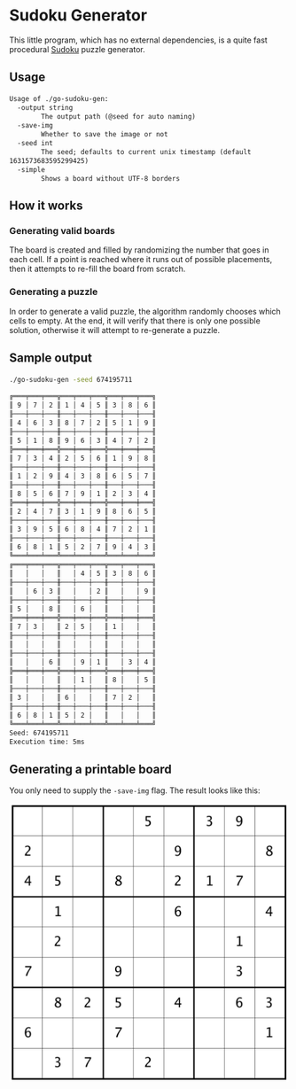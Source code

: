 # Sudoku Generator

This little program, which has no external dependencies, is a quite fast procedural [Sudoku](https://en.wikipedia.org/wiki/Sudoku) puzzle generator.

## Usage

```
Usage of ./go-sudoku-gen:
  -output string
        The output path (@seed for auto naming)
  -save-img
        Whether to save the image or not
  -seed int
        The seed; defaults to current unix timestamp (default 1631573683595299425)
  -simple
        Shows a board without UTF-8 borders
```

## How it works

### Generating valid boards

The board is created and filled by randomizing the number that goes in each cell. If a point is reached where it runs out of possible placements, then it attempts to re-fill the board from scratch.

### Generating a puzzle

In order to generate a valid puzzle, the algorithm randomly chooses which cells to empty. At the end, it will verify that there is only one possible solution, otherwise it will attempt to re-generate a puzzle.

## Sample output

``` sh
./go-sudoku-gen -seed 674195711
```

```
╔═══╤═══╤═══╦═══╤═══╤═══╦═══╤═══╤═══╗
║ 9 │ 7 │ 2 ║ 1 │ 4 │ 5 ║ 3 │ 8 │ 6 ║
╟───┼───┼───╫───┼───┼───╫───┼───┼───╢
║ 4 │ 6 │ 3 ║ 8 │ 7 │ 2 ║ 5 │ 1 │ 9 ║
╟───┼───┼───╫───┼───┼───╫───┼───┼───╢
║ 5 │ 1 │ 8 ║ 9 │ 6 │ 3 ║ 4 │ 7 │ 2 ║
╠═══╪═══╪═══╬═══╪═══╪═══╬═══╪═══╪═══╣
║ 7 │ 3 │ 4 ║ 2 │ 5 │ 6 ║ 1 │ 9 │ 8 ║
╟───┼───┼───╫───┼───┼───╫───┼───┼───╢
║ 1 │ 2 │ 9 ║ 4 │ 3 │ 8 ║ 6 │ 5 │ 7 ║
╟───┼───┼───╫───┼───┼───╫───┼───┼───╢
║ 8 │ 5 │ 6 ║ 7 │ 9 │ 1 ║ 2 │ 3 │ 4 ║
╠═══╪═══╪═══╬═══╪═══╪═══╬═══╪═══╪═══╣
║ 2 │ 4 │ 7 ║ 3 │ 1 │ 9 ║ 8 │ 6 │ 5 ║
╟───┼───┼───╫───┼───┼───╫───┼───┼───╢
║ 3 │ 9 │ 5 ║ 6 │ 8 │ 4 ║ 7 │ 2 │ 1 ║
╟───┼───┼───╫───┼───┼───╫───┼───┼───╢
║ 6 │ 8 │ 1 ║ 5 │ 2 │ 7 ║ 9 │ 4 │ 3 ║
╚═══╧═══╧═══╩═══╧═══╧═══╩═══╧═══╧═══╝
╔═══╤═══╤═══╦═══╤═══╤═══╦═══╤═══╤═══╗
║   │   │   ║   │ 4 │ 5 ║ 3 │ 8 │ 6 ║
╟───┼───┼───╫───┼───┼───╫───┼───┼───╢
║   │ 6 │ 3 ║   │   │ 2 ║   │   │ 9 ║
╟───┼───┼───╫───┼───┼───╫───┼───┼───╢
║ 5 │   │ 8 ║   │ 6 │   ║   │   │   ║
╠═══╪═══╪═══╬═══╪═══╪═══╬═══╪═══╪═══╣
║ 7 │ 3 │   ║ 2 │ 5 │   ║ 1 │   │   ║
╟───┼───┼───╫───┼───┼───╫───┼───┼───╢
║   │   │   ║   │   │   ║   │   │   ║
╟───┼───┼───╫───┼───┼───╫───┼───┼───╢
║   │   │ 6 ║   │ 9 │ 1 ║   │ 3 │ 4 ║
╠═══╪═══╪═══╬═══╪═══╪═══╬═══╪═══╪═══╣
║   │   │   ║   │ 1 │   ║ 8 │   │ 5 ║
╟───┼───┼───╫───┼───┼───╫───┼───┼───╢
║ 3 │   │   ║ 6 │   │   ║ 7 │ 2 │   ║
╟───┼───┼───╫───┼───┼───╫───┼───┼───╢
║ 6 │ 8 │ 1 ║ 5 │ 2 │   ║   │   │   ║
╚═══╧═══╧═══╩═══╧═══╧═══╩═══╧═══╧═══╝
Seed: 674195711
Execution time: 5ms
```

## Generating a printable board

You only need to supply the `-save-img` flag. The result looks like this:

![Sudoku puzzle](sample/sudoku-1034875.png "Sudoku puzzle")
